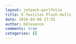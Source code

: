 ```yaml
---
layout: jetpack-portfolio
title: E-Textiles Plush-dolls
date: 2016-03-08 17:55
author: bklevence
comments: true
categories: []
---
```


